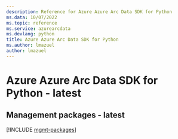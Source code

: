 ```yaml
---
description: Reference for Azure Azure Arc Data SDK for Python
ms.data: 10/07/2022
ms.topic: reference
ms.service: azurearcdata
ms.devlang: python
title: Azure Azure Arc Data SDK for Python
ms.author: lmazuel
author: lmazuel
---
```

# Azure Azure Arc Data SDK for Python - latest

## Management packages - latest
[!INCLUDE [mgmt-packages](azure-arc-data-mgmt-index.md)]